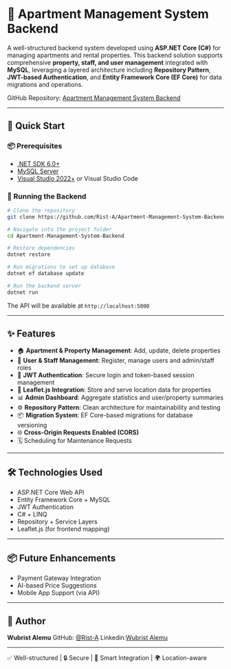 # 🏢 Apartment Management System Backend

A well-structured backend system developed using **ASP.NET Core (C#)** for managing apartments and rental properties. This backend solution supports comprehensive **property, staff, and user management** integrated with **MySQL**, leveraging a layered architecture including **Repository Pattern**, **JWT-based Authentication**, and **Entity Framework Core (EF Core)** for data migrations and operations.

GitHub Repository: [Apartment Management System Backend](https://github.com/Rist-A/Apartment-Management-System-Backend.git)

---

## 🚀 Quick Start

### 📦 Prerequisites

* [.NET SDK 6.0+](https://dotnet.microsoft.com/en-us/download)
* [MySQL Server](https://dev.mysql.com/downloads/mysql/)
* [Visual Studio 2022+](https://visualstudio.microsoft.com/) or Visual Studio Code

### 🔧 Running the Backend

```bash
# Clone the repository
git clone https://github.com/Rist-A/Apartment-Management-System-Backend.git

# Navigate into the project folder
cd Apartment-Management-System-Backend

# Restore dependencies
dotnet restore

# Run migrations to set up database
dotnet ef database update

# Run the backend server
dotnet run
```

The API will be available at `http://localhost:5000` 

---

## ✨ Features

* 🏠 **Apartment & Property Management**: Add, update, delete properties
* 👥 **User & Staff Management**: Register, manage users and admin/staff roles
* 🔐 **JWT Authentication**: Secure login and token-based session management
* 📍 **Leaflet.js Integration**: Store and serve location data for properties
* 📊 **Admin Dashboard**: Aggregate statistics and user/property summaries
* ⚙️ **Repository Pattern**: Clean architecture for maintainability and testing
* 📦 **Migration System**: EF Core-based migrations for database versioning
* 🌐 **Cross-Origin Requests Enabled (CORS)**
* 🗓️ Scheduling for Maintenance Requests 

---

## 🛠 Technologies Used

* ASP.NET Core Web API
* Entity Framework Core + MySQL
* JWT Authentication
* C# + LINQ
* Repository + Service Layers
* Leaflet.js (for frontend mapping)

---

## 📦 Future Enhancements

*  Payment Gateway Integration
* AI-based Price Suggestions
* Mobile App Support (via API)

---

## 👤 Author

**Wubrist Alemu**
GitHub: [@Rist-A](https://github.com/Rist-A)
Linkedin:[Wubrist Alemu](https://www.linkedin.com/in/wubrist-alemu-bb307a361/)

---

✅ Well-structured | 🔒 Secure | 🧠 Smart Integration | 🌍 Location-aware
